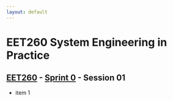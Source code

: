 ```yaml
---
layout: default
---
```


# EET260 System Engineering in Practice

## [EET260](../../) - [Sprint 0](../) - Session 01

- item 1
